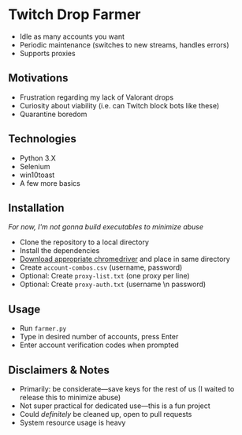 # Twitch Drop Farmer
* Idle as many accounts you want
* Periodic maintenance (switches to new streams, handles errors)
* Supports proxies

## Motivations
* Frustration regarding my lack of Valorant drops
* Curiosity about viability (i.e. can Twitch block bots like these)
* Quarantine boredom

## Technologies
* Python 3.X
* Selenium
* win10toast
* A few more basics

## Installation
_For now, I'm not gonna build executables to minimize abuse_
* Clone the repository to a local directory
* Install the dependencies
* [Download appropriate chromedriver](https://sites.google.com/a/chromium.org/chromedriver/home) and place in same directory
* Create `account-combos.csv` (username, password)
* Optional: Create `proxy-list.txt` (one proxy per line)
* Optional: Create `proxy-auth.txt` (username \n password)

## Usage
* Run `farmer.py`
* Type in desired number of accounts, press Enter
* Enter account verification codes when prompted

## Disclaimers & Notes
* Primarily: be considerate⁠—save keys for the rest of us (I waited to release this to minimize abuse)
* Not super practical for dedicated use⁠—this is a fun project
* Could _definitely_ be cleaned up, open to pull requests
* System resource usage is heavy
